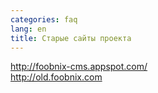 ```yaml
---
categories: faq
lang: en
title: Старые сайты проекта
---
```

<a target="_blank" href="http://foobnix-cms.appspot.com/">http://foobnix-cms.appspot.com/</a><br/>
<a target="_blank" href="http://old.foobnix.com">http://old.foobnix.com</a><br/>
